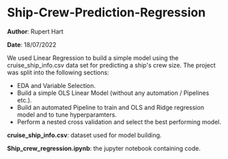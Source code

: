# Ship-Crew-Prediction-Regression
**Author**: Rupert Hart

**Date**: 18/07/2022

We used Linear Regression to build a simple model using the cruise_ship_info.csv data set for predicting a ship's crew size. The project was split into the following sections: 
- EDA and Variable Selection.
- Build a simple OLS Linear Model (without any automation / Pipelines etc.). 
- Build an automated Pipeline to train and OLS and Ridge regression model and to tune hyperparamters. 
- Perform a nested cross validation and select the best performing model. 


**cruise_ship_info.csv**: dataset used for model building.

**Ship_crew_regression.ipynb**: the jupyter notebook containing code.
